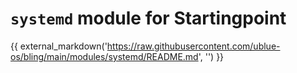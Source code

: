 # `systemd` module for Startingpoint

{{ external_markdown('https://raw.githubusercontent.com/ublue-os/bling/main/modules/systemd/README.md', '') }}